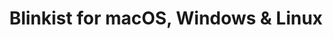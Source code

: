 ---
name: Blinkist
url: 'https://app.blinkist.com'
category: Books
title: 'Blinkist for macOS, Windows & Linux'
key: blinkist

---